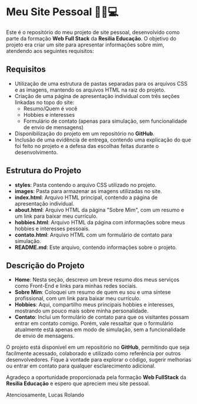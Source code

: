 # Meu Site Pessoal 🧑🏻💻

Este é o repositório do meu projeto de site pessoal, desenvolvido como parte da formação **Web Full Stack** da **Resilia Educação**. O objetivo do projeto era criar um site para apresentar informações sobre mim, atendendo aos seguintes requisitos:

## Requisitos
- Utilização de uma estrutura de pastas separadas para os arquivos CSS e as imagens, mantendo os arquivos HTML na raiz do projeto.
- Criação de uma página de apresentação individual com três seções linkadas no topo do site:
  - Resumo/Quem é você
  - Hobbies e interesses
  - Formulário de contato (apenas para simulação, sem funcionalidade de envio de mensagens)
- Disponibilização do projeto em um repositório no **GitHub**.
- Inclusão de uma evidência de entrega, contendo uma explicação do que foi feito no projeto e a defesa das escolhas feitas durante o desenvolvimento.

## Estrutura do Projeto
- **styles**: Pasta contendo o arquivo CSS utilizado no projeto.
- **images**: Pasta para armazenar as imagens utilizadas no site.
- **index.html**: Arquivo HTML principal, contendo a página de apresentação individual.
- **about.html**: Arquivo HTML da página "Sobre Mim", com um resumo e um link para baixar meu currículo.
- **hobbies.html**: Arquivo HTML da página com informações sobre meus hobbies e interesses pessoais.
- **contato.html**: Arquivo HTML com um formulário de contato para simulação.
- **README.md**: Este arquivo, contendo informações sobre o projeto.

## Descrição do Projeto
- **Home**: Nesta seção, descrevo um breve resumo dos meus serviços como Front-End e links para minhas redes sociais.
- **Sobre Mim**: Coloquei um resumo de quem eu sou e uma síntese profissional, com um link para baixar meu currículo.
- **Hobbies**: Aqui, compartilho meus principais hobbies e interesses, mostrando um pouco mais sobre minha personalidade.
- **Contato**: Incluí um formulário de contato para que os visitantes possam entrar em contato comigo. Porém, vale ressaltar que o formulário atualmente está apenas em modo de simulação, sem a funcionalidade de envio de mensagens.

O projeto está disponível em um repositório no **GitHub**, permitindo que seja facilmente acessado, colaborado e utilizado como referência por outros desenvolvedores. Fique à vontade para explorar o código, sugerir melhorias ou entrar em contato para qualquer esclarecimento adicional.

Agradeço a oportunidade proporcionada pela formação **Web FullStack** da **Resilia Educação** e espero que apreciem meu site pessoal.

Atenciosamente,
Lucas Rolando
